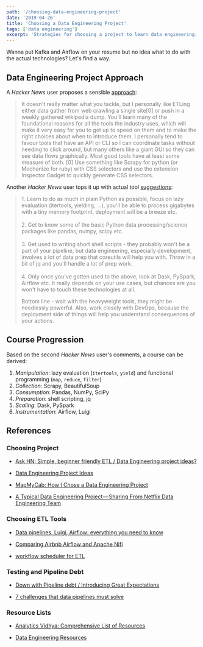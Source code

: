 ```yaml
---
path: '/choosing-data-engineering-project'
date: '2019-04-26'
title: 'Choosing a Data Engineering Project'
tags: ['data engineering']
excerpt: 'Strategies for choosing a project to learn data engineering.'
---
```

Wanna put Kafka and Airflow on your resume but no idea what to do with the actual technologies? Let's find a way.

## Data Engineering Project Approach
A _Hacker News_ user proposes a sensible [approach](https://news.ycombinator.com/item?id=17781990):
<blockquote style='color: gray'>
It doesn't really matter what you tackle, but I personally like ETLing either data gather from web crawling a single site[0] or push in a weekly gathered wikipedia dump. You'll learn many of the foundational reasons for all the tools the industry uses, which will make it very easy for you to get up to speed on them and to make the right choices about when to introduce them. I personally tend to favour tools that have an API or CLI so I can coordinate tasks without needing to click around, but many others like a giant GUI so they can see data flows graphically. Most good tools have at least some measure of both. [0] Use something like Scrapy for python (or Mechanize for ruby) with CSS selectors and use the extension Inspector Gadget to quickly generate CSS selectors.
</blockquote>

Another _Hacker News_ user tops it up with actual tool [suggestions](https://news.ycombinator.com/item?id=17782668):
<blockquote style='color: gray'>
1. Learn to do as much in plain Python as possible, focus on lazy evaluation (itertools, yielding, ...), you'll be able to process gigabytes with a tiny memory footprint, deployment will be a breeze etc.
<br>
<br>
2. Get to know some of the basic Python data processing/science packages like pandas, numpy, scipy etc.
<br>
<br>
3. Get used to writing short shell scripts - they probably won't be a part of your pipeline, but data engineering, especially development, involves a lot of data prep that coreutils will help you with. Throw in a bit of jq and you'll handle a lot of prep work.
<br>
<br>
4. Only once you've gotten used to the above, look at Dask, PySpark, Airflow etc. It really depends on your use cases, but chances are you won't have to touch these technologies at all.

Bottom line - wait with the heavyweight tools, they might be needlessly powerful. Also, work closely with DevOps, because the deployment side of things will help you understand consequences of your actions.
</blockquote>

## Course Progression
Based on the second _Hacker News_ user's comments, a course can be derived:

1. _Manipulation_: lazy evaluation (`itertools`, `yield`) and functional programming (`map`, `reduce`, `filter`)
2. _Collection_: Scrapy, BeautifulSoup
3. _Consumption_: Pandas, NumPy, SciPy
4. _Preparation_: shell scripting, jq
5. _Scaling_: Dask, PySpark
6. _Instrumentation_: Airflow, Luigi

## References
### Choosing Project
- [Ask HN: Simple, beginner friendly ETL / Data Engineering project ideas?](https://news.ycombinator.com/item?id=17781762)

- [Data Engineering Project Ideas](https://www.reddit.com/r/dataengineering/comments/8mgivy/data_engineering_project_ideas/)

- [MapMyCab: How I Chose a Data Engineering Project](https://blog.insightdatascience.com/mapmycab-how-i-chose-a-data-engineering-project-75bd659c5eec)

- [A Typical Data Engineering Project — Sharing From Netflix Data Engineering Team](https://medium.com/hasbrain/a-typical-data-engineering-project-sharing-from-netflix-data-engineering-team-cc27878fce55)

### Choosing ETL Tools

- [Data pipelines, Luigi, Airflow: everything you need to know](https://towardsdatascience.com/data-pipelines-luigi-airflow-everything-you-need-to-know-18dc741449b7)

- [Comparing Airbnb Airflow and Apache Nifi](https://www.reddit.com/r/bigdata/comments/51mgk6/comparing_airbnb_airflow_and_apache_nifi/)

- [workflow scheduler for ETL](https://community.hortonworks.com/questions/59329/workflow-scheduler-for-etl.html)

### Testing and Pipeline Debt

- [Down with Pipeline debt / Introducing Great Expectations](https://medium.com/@expectgreatdata/down-with-pipeline-debt-introducing-great-expectations-862ddc46782a)

- [7 challenges that data pipelines must solve](https://aiven.io/blog/7-challenges-that-data-pipelines-must-solve/?utm_source=medium&utm_medium=post&utm_campaign=7-challenges-intro)

### Resource Lists
- [Analytics Vidhya: Comprehensive List of Resources](https://www.analyticsvidhya.com/blog/2018/11/data-engineer-comprehensive-list-resources-get-started/)

- [Data Engineering Resources](https://diogoalexandrefranco.github.io/data-engineering-resources/)